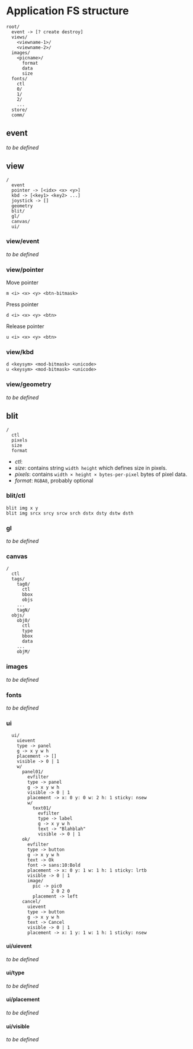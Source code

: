 # Application FS structure

    root/
      event -> [? create destroy]
      views/
        <viewname-1>/
        <viewname-2>/
      images/
        <picname>/
          format
          data
          size
      fonts/
        ctl
        0/
        1/
        2/
        ...
      store/
      comm/

## event

*to be defined*

## view
    /
      event
      pointer -> [<idx> <x> <y>]
      kbd -> [<key1> <key2> ...]
      joystick -> []
      geometry
      blit/
      gl/
      canvas/
      ui/

### view/event

*to be defined*

### view/pointer

Move pointer

    m <i> <x> <y> <btn-bitmask>

Press pointer

    d <i> <x> <y> <btn>

Release pointer

    u <i> <x> <y> <btn>
  
### view/kbd

    d <keysym> <mod-bitmask> <unicode>
    u <keysym> <mod-bitmask> <unicode>

### view/geometry

*to be defined*

## blit

    /
      ctl
      pixels
      size
      format

- *ctl*:
- *size*: contains string `width height` which defines size in pixels.
- *pixels*: contains `width × height × bytes-per-pixel` bytes of pixel data.
- *format*: `RGBA8`, probably optional

### blit/ctl

    blit img x y
    blit img srcx srcy srcw srch dstx dsty dstw dsth

### gl

*to be defined*

### canvas

    /
      ctl
      tags/
        tag0/
          ctl
          bbox
          objs
        ...
        tagN/
      objs/
        obj0/
          ctl
          type
          bbox
          data
        ...
        objM/

### images

*to be defined*

### fonts

*to be defined*

### ui

      ui/
        uievent
        type -> panel
        g -> x y w h
        placement -> []
        visible -> 0 | 1
        w/
          panel01/
            evfilter
            type -> panel
            g -> x y w h
            visible -> 0 | 1
            placement -> x: 0 y: 0 w: 2 h: 1 sticky: nsew
            w/
              text01/
                evfilter
                type -> label
                g -> x y w h
                text -> "Blahblah"
                visible -> 0 | 1
          ok/
            evfilter
            type -> button
            g -> x y w h
            text -> Ok
            font -> sans:10:Bold
            placement -> x: 0 y: 1 w: 1 h: 1 sticky: lrtb
            visible -> 0 | 1
            image/
              pic -> pic0
                     2 0 2 0
              placement -> left
          cancel/
            uievent
            type -> button
            g -> x y w h
            text -> Cancel
            visible -> 0 | 1
            placement -> x: 1 y: 1 w: 1 h: 1 sticky: nsew

#### ui/uievent

*to be defined*

#### ui/type

*to be defined*

#### ui/placement

*to be defined*

#### ui/visible

*to be defined*
